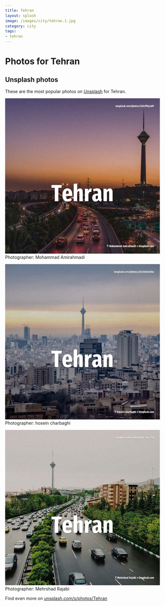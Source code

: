 ```yaml
---
title: Tehran
layout: splash
image: /images/city/tehran.1.jpg
category: city
tags:
- tehran
---
```

# Photos for Tehran
 
## Unsplash photos
These are the most popular photos on [Unsplash](https://unsplash.com) for Tehran.
 
![Tehran](/images/city/tehran.1.jpg)
Photographer:  Mohammad Amirahmadi
 
![Tehran](/images/city/tehran.2.jpg)
Photographer:  hosein charbaghi
 
![Tehran](/images/city/tehran.3.jpg)
Photographer:  Mehrshad Rajabi
 
Find even more on [unsplash.com/s/photos/Tehran](https://unsplash.com/s/photos/Tehran)
 
